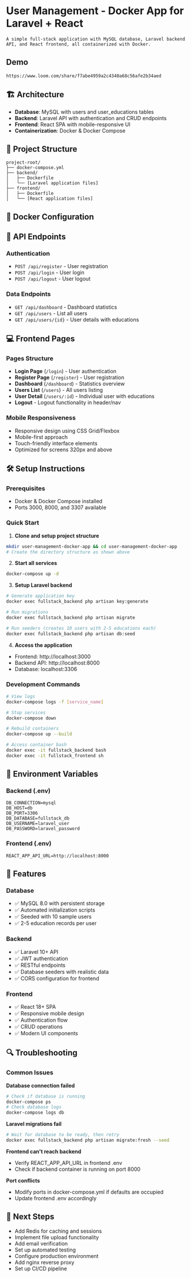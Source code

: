 # User Management - Docker App for Laravel + React

    A simple full-stack application with MySQL database, Laravel backend API, and React frontend, all containerized with Docker.

## Demo

    https://www.loom.com/share/f7abe4959a2c4340a68c56afe2b34aed


## 🏗️ Architecture

- **Database**: MySQL with users and user_educations tables
- **Backend**: Laravel API with authentication and CRUD endpoints
- **Frontend**: React SPA with mobile-responsive UI
- **Containerization**: Docker & Docker Compose

## 📁 Project Structure

```
project-root/
├── docker-compose.yml
├── backend/
│   ├── Dockerfile
│   └── [Laravel application files]
├── frontend/
│   ├── Dockerfile
│   └── [React application files]
```

## 🐳 Docker Configuration

## 🚀 API Endpoints

### Authentication
- `POST /api/register` - User registration
- `POST /api/login` - User login
- `POST /api/logout` - User logout

### Data Endpoints
- `GET /api/dashboard` - Dashboard statistics
- `GET /api/users` - List all users
- `GET /api/users/{id}` - User details with educations

## 💻 Frontend Pages

### Pages Structure
- **Login Page** (`/login`) - User authentication
- **Register Page** (`/register`) - User registration
- **Dashboard** (`/dashboard`) - Statistics overview
- **Users List** (`/users`) - All users listing
- **User Detail** (`/users/:id`) - Individual user with educations
- **Logout** - Logout functionality in header/nav

### Mobile Responsiveness
- Responsive design using CSS Grid/Flexbox
- Mobile-first approach
- Touch-friendly interface elements
- Optimized for screens 320px and above

## 🛠️ Setup Instructions

### Prerequisites
- Docker & Docker Compose installed
- Ports 3000, 8000, and 3307 available

### Quick Start

1. **Clone and setup project structure**
```bash
mkdir user-management-docker-app && cd user-management-docker-app
# Create the directory structure as shown above
```

2. **Start all services**
```bash
docker-compose up -d
```

3. **Setup Laravel backend**
```bash
# Generate application key
docker exec fullstack_backend php artisan key:generate

# Run migrations
docker exec fullstack_backend php artisan migrate

# Run seeders (creates 10 users with 2-5 educations each)
docker exec fullstack_backend php artisan db:seed
```

4. **Access the application**
- Frontend: http://localhost:3000
- Backend API: http://localhost:8000
- Database: localhost:3306

### Development Commands

```bash
# View logs
docker-compose logs -f [service_name]

# Stop services
docker-compose down

# Rebuild containers
docker-compose up --build

# Access container bash
docker exec -it fullstack_backend bash
docker exec -it fullstack_frontend sh
```

## 🔧 Environment Variables

### Backend (.env)
```env
DB_CONNECTION=mysql
DB_HOST=db
DB_PORT=3306
DB_DATABASE=fullstack_db
DB_USERNAME=laravel_user
DB_PASSWORD=laravel_password
```

### Frontend (.env)
```env
REACT_APP_API_URL=http://localhost:8000
```

## 🎯 Features

### Database
- ✅ MySQL 8.0 with persistent storage
- ✅ Automated initialization scripts
- ✅ Seeded with 10 sample users
- ✅ 2-5 education records per user

### Backend
- ✅ Laravel 10+ API
- ✅ JWT authentication
- ✅ RESTful endpoints
- ✅ Database seeders with realistic data
- ✅ CORS configuration for frontend

### Frontend
- ✅ React 18+ SPA
- ✅ Responsive mobile design
- ✅ Authentication flow
- ✅ CRUD operations
- ✅ Modern UI components

## 🔍 Troubleshooting

### Common Issues

**Database connection failed**
```bash
# Check if database is running
docker-compose ps
# Check database logs
docker-compose logs db
```

**Laravel migrations fail**
```bash
# Wait for database to be ready, then retry
docker exec fullstack_backend php artisan migrate:fresh --seed
```

**Frontend can't reach backend**
- Verify REACT_APP_API_URL in frontend .env
- Check if backend container is running on port 8000

**Port conflicts**
- Modify ports in docker-compose.yml if defaults are occupied
- Update frontend .env accordingly

## 📝 Next Steps

- Add Redis for caching and sessions
- Implement file upload functionality  
- Add email verification
- Set up automated testing
- Configure production environment
- Add nginx reverse proxy
- Set up CI/CD pipeline

